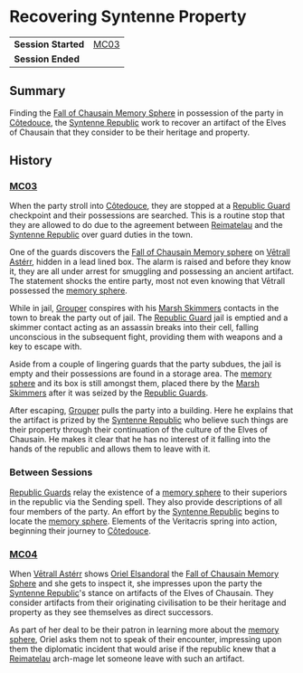 # Recovering Syntenne Property

|||
| --- | --- |
| **Session Started** | [MC03](../sessions/MC03.md) | storyline.2
| **Session Ended** | |

## Summary

Finding the [Fall of Chausain Memory Sphere](../items/artifacts-of-oonar/memory-spheres/fall-of-chausain-memory-sphere.md) in possession of the party in [Côtedouce](../places/towns/cotedouce.md), the [Syntenne Republic](../civilisations/syntenne-republic/syntenne-republic.md) work to recover an artifact of the Elves of Chausain that they consider to be their heritage and property.

## History

### [MC03](../sessions/MC03.md)

When the party stroll into [Côtedouce](../places/towns/cotedouce.md), they are stopped at a [Republic Guard](../organisations/guards/republic-guard.md) checkpoint and their possessions are searched. This is a routine stop that they are allowed to do due to the agreement between [Reimatelau](../civilisations/nilsavnic-alliance/states/reimatelau.md) and the [Syntenne Republic](../civilisations/syntenne-republic/syntenne-republic.md) over guard duties in the town.

One of the guards discovers the [Fall of Chausain Memory sphere](../items/artifacts-of-oonar/memory-spheres/fall-of-chausain-memory-sphere.md) on [Vētrall Astérr](../characters/vetrall-asterr.md), hidden in a lead lined box. The alarm is raised and before they know it, they are all under arrest for smuggling and possessing an ancient artifact. The statement shocks the entire party, most not even knowing that Vētrall possessed the [memory sphere](../items/artifacts-of-oonar/memory-spheres/memory-sphere.md).

While in jail, [Grouper](../characters/grouper.md) conspires with his [Marsh Skimmers](../organisations/marsh-skimmers.md) contacts in the town to break the party out of jail. The [Republic Guard](../organisations/guards/republic-guard.md) jail is emptied and a skimmer contact acting as an assassin breaks into their cell, falling unconscious in the subsequent fight, providing them with weapons and a key to escape with.

Aside from a couple of lingering guards that the party subdues, the jail is empty and their possessions are found in a storage area. The [memory sphere](../items/artifacts-of-oonar/memory-spheres/memory-sphere.md) and its box is still amongst them, placed there by the [Marsh Skimmers](../organisations/marsh-skimmers.md) after it was seized by the [Republic Guards](../organisations/guards/republic-guard.md).

After escaping, [Grouper](../characters/grouper.md) pulls the party into a building. Here he explains that the artifact is prized by the [Syntenne Republic](../civilisations/syntenne-republic/syntenne-republic.md) who believe such things are their property through their continuation of the culture of the Elves of Chausain. He makes it clear that he has no interest of it falling into the hands of the republic and allows them to leave with it.

### Between Sessions

[Republic Guards](../organisations/guards/republic-guard.md) relay the existence of a [memory sphere](../items/artifacts-of-oonar/memory-spheres/memory-sphere.md) to their superiors in the republic via the Sending spell. They also provide descriptions of all four members of the party. An effort by the [Syntenne Republic](../civilisations/syntenne-republic/syntenne-republic.md) begins to locate the [memory sphere](../items/artifacts-of-oonar/memory-spheres/memory-sphere.md). Elements of the Veritacris spring into action, beginning their journey to [Côtedouce](../places/towns/cotedouce.md).

### [MC04](../sessions/MC04.md)

When [Vētrall Astérr](../characters/vetrall-asterr.md) shows [Oriel Elsandoral](../characters/oriel-elsandoral.md) the [Fall of Chausain Memory Sphere](../items/artifacts-of-oonar/memory-spheres/fall-of-chausain-memory-sphere.md) and she gets to inspect it, she impresses upon the party the [Syntenne Republic](../civilisations/syntenne-republic/syntenne-republic.md)'s stance on artifacts of the Elves of Chausain. They consider artifacts from their originating civilisation to be their heritage and property as they see themselves as direct successors.

As part of her deal to be their patron in learning more about the [memory sphere](../items/artifacts-of-oonar/memory-spheres/memory-sphere.md), Oriel asks them not to speak of their encounter, impressing upon them the diplomatic incident that would arise if the republic knew that a [Reimatelau](../civilisations/nilsavnic-alliance/states/reimatelau.md) arch-mage let someone leave with such an artifact.
